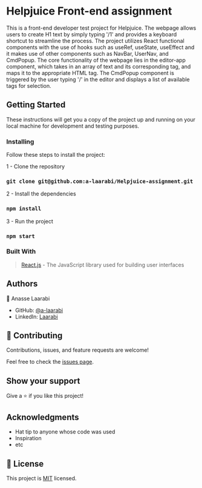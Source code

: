# Helpjuice Front-end assignment

This is a front-end developer test project for Helpjuice. The webpage allows users to create H1 text by simply typing '/1' and provides a keyboard shortcut to streamline the process. The project utilizes React functional components with the use of hooks such as useRef, useState, useEffect and it makes use of other components such as NavBar, UserNav, and CmdPopup. The core functionality of the webpage lies in the editor-app component, which takes in an array of text and its corresponding tag, and maps it to the appropriate HTML tag. The CmdPopup component is triggered by the user typing '/' in the editor and displays a list of available tags for selection.

## Getting Started

These instructions will get you a copy of the project up and running on your local machine for development and testing purposes.

### Installing
Follow these steps to install the project:

1 - Clone the repository

### `git clone git@github.com:a-laarabi/Helpjuice-assignment.git`

2 - Install the dependencies

### `npm install`

3 - Run the project

### `npm start`

### Built With

> [React.js](https://reactjs.org/) - The JavaScript library used for building user interfaces


## Authors

👤 Anasse Laarabi
- GitHub: [@a-laarabi](https://github.com/a-laarabi)
- LinkedIn: [Laarabi](https://www.linkedin.com/in/a-laarabi/)

## 🤝 Contributing

Contributions, issues, and feature requests are welcome!

Feel free to check the [issues page](https://github.com/a-laarabi/Leaderboard/issues).

## Show your support

Give a ⭐️ if you like this project!

## Acknowledgments

- Hat tip to anyone whose code was used
- Inspiration
- etc

## 📝 License

This project is [MIT](./LICENSE) licensed.